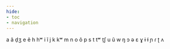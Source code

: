 ```yaml
---
hide:
- toc
- navigation
---
```

a
ã
d̠ʒ
e
ẽ
h
hʷ
i
ĩ
j
k
kʷ
m
n
o
õ
p
s
t
tʷ
t̠ʃ
u
ũ
w
ŋ
ɔ
ə
ɛ
ɣ
ɨ
ɨ̃
ɲ
ɾ
ʈ
ʌ

